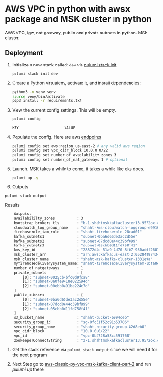 
# AWS VPC in python with awsx package and MSK cluster in python

AWS VPC, igw, nat gateway, public and private subnets in python. MSK cluster.

## Deployment

1. Initialize a new stack called: `dev` via [pulumi stack init](https://www.pulumi.com/docs/reference/cli/pulumi_stack_init/).

   ```bash
   pulumi stack init dev
   ```

1. Create a Python virtualenv, activate it, and install dependencies:
   ```bash
   python3 -m venv venv
   source venv/bin/activate
   pip3 install -r requirements.txt
   ```

1. View the current config settings. This will be empty.

   ```bash
   pulumi config
   ```

   ```bash
   KEY                     VALUE
   ```

1. Populate the config.  Here are aws [endpoints](https://docs.aws.amazon.com/general/latest/gr/rande.html)

      ```bash
   pulumi config set aws:region us-east-2 # any valid aws region
   pulumi config set vpc_cidr_block 10.0.0.0/22
   pulumi config set number_of_availability_zones 3
   pulumi config set number_of_nat_gateways 1 # optional
   ```

1. Launch.  MSK takes a while to come, it takes a while like eks does.

   ```bash
   pulumi up -y
   ```

1. Outputs

```bash
pulumi stack output
```

  Results
```bash
    Outputs:
    availabililty_zones          : 3
    bootstrap_brokers_tls        : "b-1.shahtmskkafkacluster13.9572ox.c6.kafka.us-east-2.amazonaws.com:9094,b-2.shahtmskkafkacluster13.9572ox.c6.kafka.us-east-2.amazonaws.com:9094,b-3.shahtmskkafkacluster13.9572ox.c6.kafka.us-east-2.amazonaws.com:9094"
    cloudwatch_log_group_name    : "shaht-kms-cloudwatch-loggroup-e991096"
    firehoserole_iam_role        : "shaht-firehoserole-28cad01"
    kafka_subnets1               : "subnet-0ba6d65de3ac2d55e"
    kafka_subnets2               : "subnet-07dcd0e44c39bf899"
    kafka_subnets3               : "subnet-05cbb0d11fd758f41"
    kms_key_id                   : "28872d4c-51a9-4d70-8f07-930ad6f26075"
    msk_cluster_arn              : "arn:aws:kafka:us-east-2:052848974346:cluster/shaht-msk-kafka-cluster-1331e9a/9428f84b-ad0e-4ff8-acf2-e5ef5702608d-6"
    msk_cluster_name             : "shaht-msk-kafka-cluster-1331e9a"
    myfirehosedeliverysystem_name: "shaht-firehosedeliverysystem-1bfa8ea"
    number_of_natgateways        : 1
    private_subnets              : [
        [0]: "subnet-0025cb4bfc0d9fca8"
        [1]: "subnet-0a0fe9418e022594d"
        [2]: "subnet-00ebb0a91be224c7d"
    ]
    public_subnets               : [
        [0]: "subnet-0ba6d65de3ac2d55e"
        [1]: "subnet-07dcd0e44c39bf899"
        [2]: "subnet-05cbb0d11fd758f41"
    ]
    s3_bucket_name               : "shaht-bucket-6994ceb"
    security_group_id            : "sg-0fc51f52c91b53706"
    security_group_name          : "shaht-security-group-82d8eb0"
    vpc_cidr_block               : "10.0.0.0/22"
    vpc_id                       : "vpc-0b4728a58cc591768"
    zookeeperConnectString       : "z-1.shahtmskkafkacluster13.9572ox.c6.kafka.us-east-2.amazonaws.com:2181,z-2.shahtmskkafkacluster13.9572ox.c6.kafka.us-east-2.amazonaws.com:2181,z-3.shahtmskkafkacluster13.9572ox.c6.kafka.us-east-2.amazonaws.com:2181"
```

1. Get the stack reference via `pulumi stack output` since we will need it for the next program

1. Next Step go to [aws-classic-py-vpc-msk-kafka-client-part-2](../aws-classic-py-vpc-msk-kafka-client-part2) and run *pulumi up* there